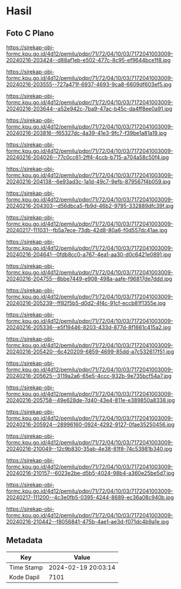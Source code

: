 # Hasil

## Foto C Plano

https://sirekap-obj-formc.kpu.go.id/4d12/pemilu/pdpr/71/72/04/10/03/7172041003009-20240216-203424--d88af1eb-e502-477c-8c95-ef9644bce1f8.jpg

https://sirekap-obj-formc.kpu.go.id/4d12/pemilu/pdpr/71/72/04/10/03/7172041003009-20240216-203555--727a471f-6937-4693-9ca8-6609df603ef5.jpg

https://sirekap-obj-formc.kpu.go.id/4d12/pemilu/pdpr/71/72/04/10/03/7172041003009-20240216-203644--a52e942c-7ba9-47ac-b45c-da4ff8ee0a91.jpg

https://sirekap-obj-formc.kpu.go.id/4d12/pemilu/pdpr/71/72/04/10/03/7172041003009-20240216-203816--f65327dc-4a39-41e3-9fc7-f39be1a81a19.jpg

https://sirekap-obj-formc.kpu.go.id/4d12/pemilu/pdpr/71/72/04/10/03/7172041003009-20240216-204026--77c0cc61-2ff4-4ccb-b715-a704a58c50f4.jpg

https://sirekap-obj-formc.kpu.go.id/4d12/pemilu/pdpr/71/72/04/10/03/7172041003009-20240216-204138--6e93ad3c-1a1d-49c7-9efb-879567f4b059.jpg

https://sirekap-obj-formc.kpu.go.id/4d12/pemilu/pdpr/71/72/04/10/03/7172041003009-20240216-204303--d56dbca5-fb9d-46b2-9795-332889dfc39f.jpg

https://sirekap-obj-formc.kpu.go.id/4d12/pemilu/pdpr/71/72/04/10/03/7172041003009-20240217-111031--fb5a7ece-73db-42d8-80a6-f0d557dc41ae.jpg

https://sirekap-obj-formc.kpu.go.id/4d12/pemilu/pdpr/71/72/04/10/03/7172041003009-20240216-204641--0fdb8cc0-a767-4ea1-aa30-d0c6421e0891.jpg

https://sirekap-obj-formc.kpu.go.id/4d12/pemilu/pdpr/71/72/04/10/03/7172041003009-20240216-204755--8bbe7449-e908-498a-aafe-f96817de7ddd.jpg

https://sirekap-obj-formc.kpu.go.id/4d12/pemilu/pdpr/71/72/04/10/03/7172041003009-20240216-205239--ff82f5b5-d0d2-4f4c-91cf-eccb81f1355e.jpg

https://sirekap-obj-formc.kpu.go.id/4d12/pemilu/pdpr/71/72/04/10/03/7172041003009-20240216-205336--e5f19446-8203-433d-877d-8f1661c415a2.jpg

https://sirekap-obj-formc.kpu.go.id/4d12/pemilu/pdpr/71/72/04/10/03/7172041003009-20240216-205420--6c420209-6859-4699-85dd-a7c532617f51.jpg

https://sirekap-obj-formc.kpu.go.id/4d12/pemilu/pdpr/71/72/04/10/03/7172041003009-20240216-205625--3119a2a6-65e5-4ccc-932b-9e735bcf54a7.jpg

https://sirekap-obj-formc.kpu.go.id/4d12/pemilu/pdpr/71/72/04/10/03/7172041003009-20240216-205758--49e628de-7d40-43e4-811e-e389850a8338.jpg

https://sirekap-obj-formc.kpu.go.id/4d12/pemilu/pdpr/71/72/04/10/03/7172041003009-20240216-205924--28996160-0924-4292-9127-0fae35250456.jpg

https://sirekap-obj-formc.kpu.go.id/4d12/pemilu/pdpr/71/72/04/10/03/7172041003009-20240216-210049--12c9b830-35ab-4e38-81f8-74c53981b340.jpg

https://sirekap-obj-formc.kpu.go.id/4d12/pemilu/pdpr/71/72/04/10/03/7172041003009-20240216-210157--6023e2be-d5b5-4024-98b4-a360e25be5d7.jpg

https://sirekap-obj-formc.kpu.go.id/4d12/pemilu/pdpr/71/72/04/10/03/7172041003009-20240217-111200--4c3e0fb5-0395-4244-8689-ec36a08c940b.jpg

https://sirekap-obj-formc.kpu.go.id/4d12/pemilu/pdpr/71/72/04/10/03/7172041003009-20240216-210442--f8056841-475b-4ae1-ae3d-f071dc4b9a1e.jpg


## Metadata

| Key        | Value               |
| ---------- | ------------------- |
| Time Stamp | 2024-02-19 20:03:14 |
| Kode Dapil | 7101                |



